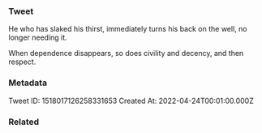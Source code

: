 ### Tweet
He who has slaked his thirst, immediately turns his back on the well,
no longer needing it.

When dependence disappears, so does civility and decency, and then respect.

### Metadata
Tweet ID: 1518017126258331653
Created At: 2022-04-24T00:01:00.000Z

### Related


